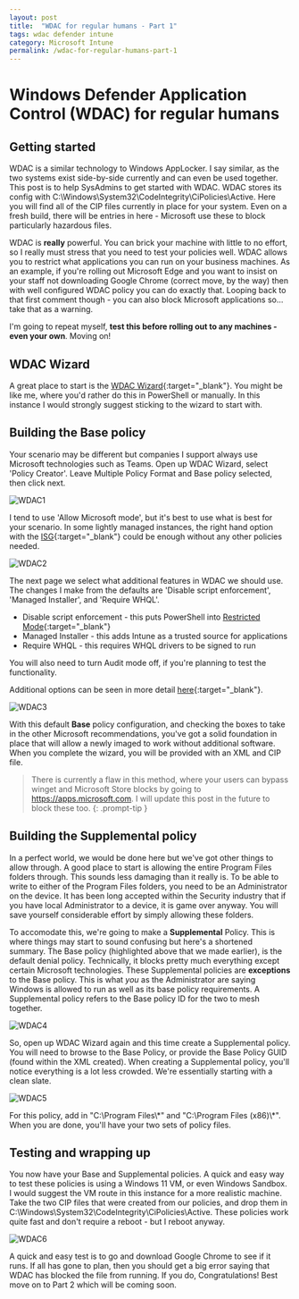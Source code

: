 ```yaml
---
layout: post
title:  "WDAC for regular humans - Part 1"
tags: wdac defender intune
category: Microsoft Intune
permalink: /wdac-for-regular-humans-part-1
---
```


# Windows Defender Application Control (WDAC) for regular humans
## Getting started

WDAC is a similar technology to Windows AppLocker. I say similar, as the two systems exist side-by-side currently and can even be used together. This post is to help SysAdmins to get started with WDAC. WDAC stores its config with C:\Windows\System32\CodeIntegrity\CiPolicies\Active. Here you will find all of the CIP files currently in place for your system. Even on a fresh build, there will be entries in here - Microsoft use these to block particularly hazardous files.

WDAC is **really** powerful. You can brick your machine with little to no effort, so I really must stress that you need to test your policies well. WDAC allows you to restrict what applications you can run on your business machines. As an example, if you're rolling out Microsoft Edge and you want to insist on your staff not downloading Google Chrome (correct move, by the way) then with well configured WDAC policy you can do exactly that. Looping back to that first comment though - you can also block Microsoft applications so... take that as a warning.

I'm going to repeat myself, **test this before rolling out to any machines - even your own**. Moving on!

## WDAC Wizard

A great place to start is the [WDAC Wizard](https://aka.ms/wdacwizard){:target="_blank"}. You might be like me, where you'd rather do this in PowerShell or manually. In this instance I would strongly suggest sticking to the wizard to start with.

## Building the Base policy

Your scenario may be different but companies I support always use Microsoft technologies such as Teams. Open up WDAC Wizard, select 'Policy Creator'. Leave Multiple Policy Format and Base policy selected, then click next. 

![WDAC1](/assets/wdac-part1/wdac1.png)

I tend to use 'Allow Microsoft mode', but it's best to use what is best for your scenario. In some lightly managed instances, the right hand option with the [ISG](https://learn.microsoft.com/en-us/windows/security/application-security/application-control/windows-defender-application-control/design/use-wdac-with-intelligent-security-graph#how-does-wdac-work-with-the-isg){:target="_blank"} could be enough without any other policies needed. 

![WDAC2](/assets/wdac-part1/wdac2.png)

The next page we select what additional features in WDAC we should use. The changes I make from the defaults are 'Disable script enforcement', 'Managed Installer', and 'Require WHQL'.

- Disable script enforcement - this puts PowerShell into [Restricted Mode](https://learn.microsoft.com/en-us/powershell/module/microsoft.powershell.core/about/about_language_modes?view=powershell-5.1#restrictedlanguage-mode){:target="_blank"}
- Managed Installer - this adds Intune as a trusted source for applications
- Require WHQL - this requires WHQL drivers to be signed to run

You will also need to turn Audit mode off, if you're planning to test the functionality.

Additional options can be seen in more detail [here](https://learn.microsoft.com/en-us/windows/security/application-security/application-control/windows-defender-application-control/design/select-types-of-rules-to-create#table-1-windows-defender-application-control-policy---policy-rule-options){:target="_blank"}.

![WDAC3](/assets/wdac-part1/wdac3.png)

With this default **Base** policy configuration, and checking the boxes to take in the other Microsoft recommendations, you've got a solid foundation in place that will allow a newly imaged to work without additional software. When you complete the wizard, you will be provided with an XML and CIP file. 

> There is currently a flaw in this method, where your users can bypass winget and Microsoft Store blocks by going to https://apps.microsoft.com. I will update this post in the future to block these too.
{: .prompt-tip }

## Building the Supplemental policy

In a perfect world, we would be done here but we've got other things to allow through. A good place to start is allowing the entire Program Files folders through. This sounds less damaging than it really is. To be able to write to either of the Program Files folders, you need to be an Administrator on the device. It has been long accepted within the Security industry that if you have local Administrator to a device, it is game over anyway. You will save yourself considerable effort by simply allowing these folders.

To accomodate this, we're going to make a **Supplemental** Policy. This is where things may start to sound confusing but here's a shortened summary. The Base policy (highlighted above that we made earlier), is the default denial policy. Technically, it blocks pretty much everything except certain Microsoft technologies. These Supplemental policies are **exceptions** to the Base policy. This is what *you* as the Administrator are saying Windows is allowed to run as well as its base policy requirements. A Supplemental policy refers to the Base policy ID for the two to mesh together.

![WDAC4](/assets/wdac-part1/wdac4.png)

So, open up WDAC Wizard again and this time create a Supplemental policy. You will need to browse to the Base Policy, or provide the Base Policy GUID (found within the XML created). When creating a Supplemental policy, you'll notice everything is a lot less crowded. We're essentially starting with a clean slate. 

![WDAC5](/assets/wdac-part1/wdac5.png)

For this policy, add in "C:\Program Files\\\*" and "C:\Program Files (x86)\\\*". When you are done, you'll have your two sets of policy files. 

## Testing and wrapping up

You now have your Base and Supplemental policies. A quick and easy way to test these policies is using a Windows 11 VM, or even Windows Sandbox. I would suggest the VM route in this instance for a more realistic machine. Take the two CIP files that were created from our policies, and drop them in C:\Windows\System32\CodeIntegrity\CiPolicies\Active. These policies work quite fast and don't require a reboot - but I reboot anyway. 

![WDAC6](/assets/wdac-part1/wdac6.png)

A quick and easy test is to go and download Google Chrome to see if it runs. If all has gone to plan, then you should get a big error saying that WDAC has blocked the file from running. If you do, Congratulations! Best move on to Part 2 which will be coming soon.